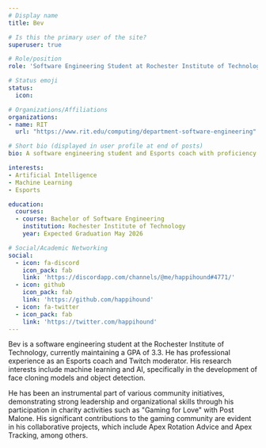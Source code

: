 ```yaml
---
# Display name
title: Bev

# Is this the primary user of the site?
superuser: true

# Role/position
role: 'Software Engineering Student at Rochester Institute of Technology'

# Status emoji
status: 
  icon: 

# Organizations/Affiliations
organizations:
- name: RIT
  url: "https://www.rit.edu/computing/department-software-engineering"

# Short bio (displayed in user profile at end of posts)
bio: A software engineering student and Esports coach with proficiency in Python, Java, and C programming. Experienced in machine learning and AI, with a focus on object detection, classification, and face cloning models.

interests:
- Artificial Intelligence
- Machine Learning
- Esports

education:
  courses:
  - course: Bachelor of Software Engineering
    institution: Rochester Institute of Technology
    year: Expected Graduation May 2026

# Social/Academic Networking
social:
  - icon: fa-discord
    icon_pack: fab
    link: 'https://discordapp.com/channels/@me/happihound#4771/'
  - icon: github
    icon_pack: fab
    link: 'https://github.com/happihound'
  - icon: fa-twitter
  - icon_pack: fab
    link: 'https://twitter.com/happihound'
---
```


Bev is a software engineering student at the Rochester Institute of Technology, currently maintaining a GPA of 3.3. He has professional experience as an Esports coach and Twitch moderator. His research interests include machine learning and AI, specifically in the development of face cloning models and object detection.

He has been an instrumental part of various community initiatives, demonstrating strong leadership and organizational skills through his participation in charity activities such as "Gaming for Love" with Post Malone. His significant contributions to the gaming community are evident in his collaborative projects, which include Apex Rotation Advice and Apex Tracking, among others.

